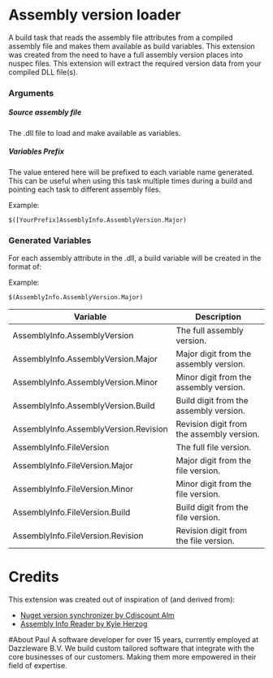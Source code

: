 ﻿# Assembly version loader

A build task that reads the assembly file attributes from a compiled assembly file and makes them available as build variables. This extension was created from the need to have a full assembly version places into nuspec files. This extension will extract the required version data from your compiled DLL file(s).

### Arguments
##### Source assembly file
The .dll file to load and make available as variables.

##### Variables Prefix
The value entered here will be prefixed to each variable name generated.  This can be useful when using this task multiple times during a build and pointing each task to different assembly files.

Example: 
```
$([YourPrefix]AssemblyInfo.AssemblyVersion.Major)
```

### Generated Variables
For each assembly attribute in the .dll, a build variable will be created in the format of:

Example: 
```
$(AssemblyInfo.AssemblyVersion.Major)
``` 

| Variable | Description |
|----------|-------------|
| AssemblyInfo.AssemblyVersion | The full assembly version. |
| AssemblyInfo.AssemblyVersion.Major | Major digit from the assembly version. |
| AssemblyInfo.AssemblyVersion.Minor | Minor digit from the assembly version. |
| AssemblyInfo.AssemblyVersion.Build | Build digit from the assembly version. |
| AssemblyInfo.AssemblyVersion.Revision | Revision digit from the assembly version. |
| AssemblyInfo.FileVersion | The full file version. |
| AssemblyInfo.FileVersion.Major | Major digit from the file version. |
| AssemblyInfo.FileVersion.Minor | Minor digit from the file version. |
| AssemblyInfo.FileVersion.Build | Build digit from the file version. |
| AssemblyInfo.FileVersion.Revision | Revision digit from the file version. |

# Credits
This extension was created out of inspiration of (and derived from):
 - [Nuget version synchronizer by Cdiscount Alm](https://marketplace.visualstudio.com/items?itemName=CdiscountAlm.vsts-nugetversionsynchronizer-tasks)
 - [Assembly Info Reader by Kyle Herzog](https://marketplace.visualstudio.com/items?itemName=kherzog.AssemblyInfoReader)

 #About Paul
 A software developer for over 15 years, currently employed at Dazzleware B.V. We build custom tailored software that integrate with the core businesses of our customers. Making them more empowered in their field of expertise. 